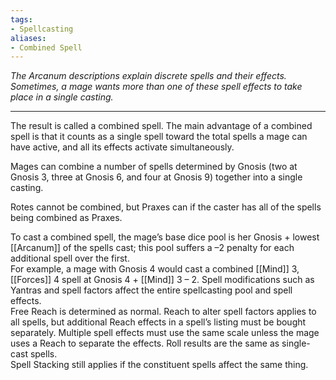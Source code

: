 ```yaml
---
tags:
- Spellcasting
aliases:
- Combined Spell
---
```


_The Arcanum descriptions explain discrete spells and their effects. Sometimes, a mage wants more than one of these spell effects to take place in a single casting._

---

The result is called a combined spell. The main advantage of a combined spell is that it counts as a single spell toward the total spells a mage can have active, and all its effects activate simultaneously.

Mages can combine a number of spells determined by Gnosis (two at Gnosis 3, three at Gnosis 6, and four at Gnosis 9) together into a single casting.

Rotes cannot be combined, but Praxes can if the caster has all of the spells being combined as Praxes.

To cast a combined spell, the mage’s base dice pool is her Gnosis + lowest [[Arcanum]] of the spells cast; this pool suffers a –2 penalty for each additional spell over the first.\
For example, a mage with Gnosis 4 would cast a combined [[Mind]] 3, [[Forces]] 4 spell at Gnosis 4 + [[Mind]] 3 – 2. Spell modifications such as Yantras and spell factors affect the entire spellcasting pool and spell effects.\
Free Reach is determined as normal. Reach to alter spell factors applies to all spells, but additional Reach effects in a spell’s listing must be bought separately. Multiple spell effects must use the same scale unless the mage uses a Reach to separate the effects. Roll results are the same as single-cast spells.\
Spell Stacking still applies if the constituent spells affect the same thing.